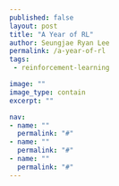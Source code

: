 ```yaml
---
published: false
layout: post
title: "A Year of RL"
author: Seungjae Ryan Lee
permalink: /a-year-of-rl
tags:
 - reinforcement-learning

image: ""
image_type: contain
excerpt: ""

nav:
- name: ""
  permalink: "#"
- name: ""
  permalink: "#"
- name: ""
  permalink: "#"
---
```

